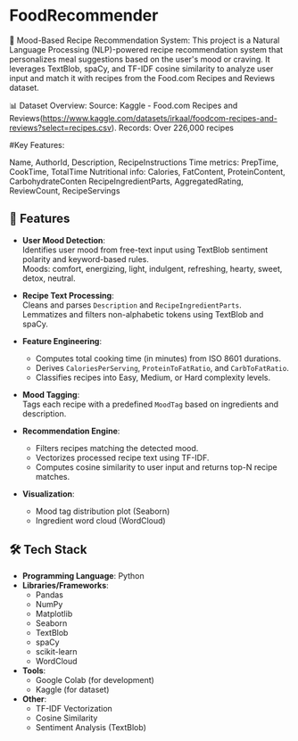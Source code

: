 # FoodRecommender
🧠 Mood-Based Recipe Recommendation System:
This project is a Natural Language Processing (NLP)-powered recipe recommendation system that personalizes meal suggestions based on the user's mood or craving. It leverages TextBlob, spaCy, and TF-IDF cosine similarity to analyze user input and match it with recipes from the Food.com Recipes and Reviews dataset.

📊 Dataset Overview:
Source: Kaggle - Food.com Recipes and Reviews(https://www.kaggle.com/datasets/irkaal/foodcom-recipes-and-reviews?select=recipes.csv).
Records: Over 226,000 recipes

#Key Features:

Name, AuthorId, Description, RecipeInstructions
Time metrics: PrepTime, CookTime, TotalTime
Nutritional info: Calories, FatContent, ProteinContent, CarbohydrateConten
RecipeIngredientParts, AggregatedRating, ReviewCount, RecipeServings

## 🧪 Features

- **User Mood Detection**:  
  Identifies user mood from free-text input using TextBlob sentiment polarity and keyword-based rules.  
  Moods: comfort, energizing, light, indulgent, refreshing, hearty, sweet, detox, neutral.

- **Recipe Text Processing**:  
  Cleans and parses `Description` and `RecipeIngredientParts`.  
  Lemmatizes and filters non-alphabetic tokens using TextBlob and spaCy.

- **Feature Engineering**:  
  - Computes total cooking time (in minutes) from ISO 8601 durations.  
  - Derives `CaloriesPerServing`, `ProteinToFatRatio`, and `CarbToFatRatio`.  
  - Classifies recipes into Easy, Medium, or Hard complexity levels.

- **Mood Tagging**:  
  Tags each recipe with a predefined `MoodTag` based on ingredients and description.

- **Recommendation Engine**:  
  - Filters recipes matching the detected mood.  
  - Vectorizes processed recipe text using TF-IDF.  
  - Computes cosine similarity to user input and returns top-N recipe matches.

- **Visualization**:  
  - Mood tag distribution plot (Seaborn)  
  - Ingredient word cloud (WordCloud)


## 🛠️ Tech Stack

- **Programming Language**: Python
- **Libraries/Frameworks**:  
  - Pandas  
  - NumPy  
  - Matplotlib  
  - Seaborn  
  - TextBlob  
  - spaCy  
  - scikit-learn  
  - WordCloud
- **Tools**:  
  - Google Colab (for development)  
  - Kaggle (for dataset)
- **Other**:  
  - TF-IDF Vectorization  
  - Cosine Similarity  
  - Sentiment Analysis (TextBlob)
    

